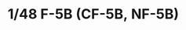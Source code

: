---
layout: product
title: "1/48 F-5B (CF-5B, NF-5B)  "
price: "5000" 
desc: "Maketa"
img_path: "/assets/img/KIN48021.webp"
brand: "N/A"
available: false
special_offer: false
new: false
soon: false
cat: "010000"
subcat: "010700"
subsubcat: "0N/A"
sifra: "KIN48021"
popular: false
spec: false
---